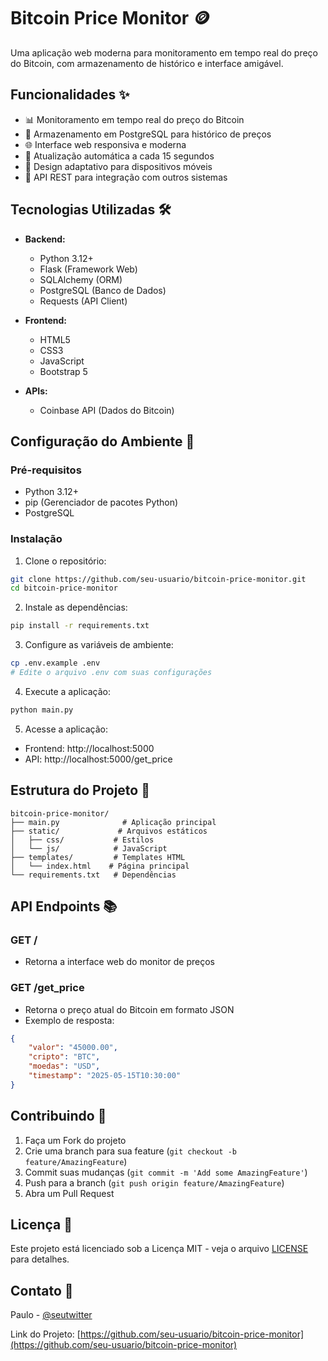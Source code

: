# Bitcoin Price Monitor 🪙

Uma aplicação web moderna para monitoramento em tempo real do preço do Bitcoin, com armazenamento de histórico e interface amigável.

## Funcionalidades ✨

- 📊 Monitoramento em tempo real do preço do Bitcoin
- 💽 Armazenamento em PostgreSQL para histórico de preços
- 🌐 Interface web responsiva e moderna
- 🔄 Atualização automática a cada 15 segundos
- 📱 Design adaptativo para dispositivos móveis
- 🎯 API REST para integração com outros sistemas

## Tecnologias Utilizadas 🛠️

- **Backend:**
  - Python 3.12+
  - Flask (Framework Web)
  - SQLAlchemy (ORM)
  - PostgreSQL (Banco de Dados)
  - Requests (API Client)

- **Frontend:**
  - HTML5
  - CSS3
  - JavaScript
  - Bootstrap 5
  
- **APIs:**
  - Coinbase API (Dados do Bitcoin)

## Configuração do Ambiente 🚀

### Pré-requisitos

- Python 3.12+
- pip (Gerenciador de pacotes Python)
- PostgreSQL

### Instalação

1. Clone o repositório:
```bash
git clone https://github.com/seu-usuario/bitcoin-price-monitor.git
cd bitcoin-price-monitor
```

2. Instale as dependências:
```bash
pip install -r requirements.txt
```

3. Configure as variáveis de ambiente:
```bash
cp .env.example .env
# Edite o arquivo .env com suas configurações
```

4. Execute a aplicação:
```bash
python main.py
```

5. Acesse a aplicação:
- Frontend: http://localhost:5000
- API: http://localhost:5000/get_price

## Estrutura do Projeto 📁

```
bitcoin-price-monitor/
├── main.py              # Aplicação principal
├── static/             # Arquivos estáticos
│   ├── css/           # Estilos
│   └── js/            # JavaScript
├── templates/         # Templates HTML
│   └── index.html    # Página principal
└── requirements.txt   # Dependências
```

## API Endpoints 📚

### GET /
- Retorna a interface web do monitor de preços

### GET /get_price
- Retorna o preço atual do Bitcoin em formato JSON
- Exemplo de resposta:
```json
{
    "valor": "45000.00",
    "cripto": "BTC",
    "moedas": "USD",
    "timestamp": "2025-05-15T10:30:00"
}
```

## Contribuindo 🤝

1. Faça um Fork do projeto
2. Crie uma branch para sua feature (`git checkout -b feature/AmazingFeature`)
3. Commit suas mudanças (`git commit -m 'Add some AmazingFeature'`)
4. Push para a branch (`git push origin feature/AmazingFeature`)
5. Abra um Pull Request

## Licença 📝

Este projeto está licenciado sob a Licença MIT - veja o arquivo [LICENSE](LICENSE) para detalhes.

## Contato 📧

Paulo - [@seutwitter](https://twitter.com/seutwitter)

Link do Projeto: [https://github.com/seu-usuario/bitcoin-price-monitor](https://github.com/seu-usuario/bitcoin-price-monitor)

